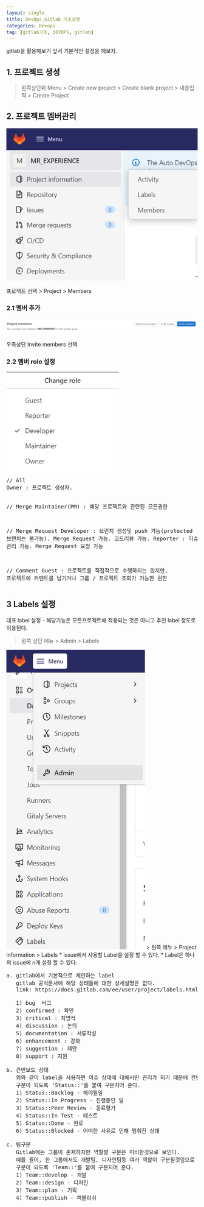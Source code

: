 ```yaml
---
layout: single
title: DevOps_Gitlab 기초설정
categories: Devops
tag: [gitlab기초, DEVOPS, gitlab]
---
```


gitlab을 활용해보기 앞서 기본적인 설정을 해보자.

## 1. 프로젝트 생성
> 왼쪽상단위 Menu > Create new project > Create blank project > 내용입력 > Create Project

## 2. 프로젝트 멤버관리
<img src="/images/devops/img_37.png"/>

프로젝트 선택 > Project > Members

### 2.1 멤버 추가
<img src="/images/devops/img_38.png"/>

우측상단 Invite members 선택

### 2.2 멤버 role 설정
<img src="/images/devops/img_39.png"/>
<pre>
// All
Owner : 프로젝트 생성자.

// Merge
Maintainer(PM) : 해당 프로젝트와 관련된 모든권한

// Merge Request
Developer : 브런치 생성및 push 가능(protected 브랜치는 불가능). 
            Merge Request 가능. 
            코드리뷰 가능.
Reporter : 이슈 관리 가능. 
           Merge Request 요청 가능

// Comment
Guest : 프로젝트를 직접적으로 수행하지는 않지만, 프로젝트에 커멘트를 남기거나 그룹 / 프로젝트 조회가 가능한 권한
</pre>

## 3 Labels 설정
대표 label 설정 - 해당기능은 모든프로젝트에 적용되는 것은 아니고 추천 label 정도로 이용된다.

> 왼쪽 상단 메뉴 > Admin > Labels

<img src="/images/devops/img_40.png"/>
> 왼쪽 메뉴 > Project information > Labels
* issue에서 사용할 Label을 설정 할 수 있다.
* Label은 하나의 issue에 n개 설정 할 수 있다.

<pre>
a. gitlab에서 기본적으로 제안하는 label
   gitlab 공식문서에 해당 상태들에 대한 상세설명은 없다.
   link: https://docs.gitlab.com/ee/user/project/labels.html

   1) bug  버그
   2) confirmed : 확인
   3) critical : 치명적
   4) discussion : 논의
   5) documentation : 서류작성
   6) enhancement : 강화
   7) suggestion : 제안
   8) support : 지원

b. 칸반보드 상태
   위와 같이 label을 사용하면 이슈 상태에 대해서만 관리가 되기 때문에 칸반의 진행상태들을 label로 같이 설정해서 이용하기를 제안한다.
   구분이 되도록 'Status::'를 붙여 구분지어 준다.
   1) Status::Backlog - 해야될일
   2) Status::In Progress - 진행중인 일
   3) Status::Peer Review - 동료평가
   4) Status::In Test - 테스트
   5) Status::Done - 완료
   6) Status::Blocked - 어떠한 사유로 인해 멈춰진 상태

c. 팀구분
   Gitlab에는 그룹이 존재하지만 역할별 구분은 미비한것으로 보인다.
   예를 들어, 한 그룹에서도 개발팀, 디자인팀등 여러 역할이 구분될것임으로 역할도 label로 구분하여 관리하면 좋을것 같다.
   구분이 되도록 'Team::'를 붙여 구분지어 준다.
   1) Team::develop - 개발
   2) Team::design - 디자인
   3) Team::plan - 기획
   4) Team::publish - 퍼블리쉬
</pre>
 